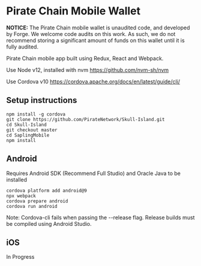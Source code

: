 # Pirate Chain Mobile Wallet

**NOTICE:**
The Pirate Chain mobile wallet is unaudited code, and developed by Forge. We welcome code audits on this work. As such, we do not recommend storing a significant amount of funds on this wallet until it is fully audited.


Pirate Chain mobile app built using Redux, React and Webpack.

Use Node v12, installed with nvm
https://github.com/nvm-sh/nvm

Use Cordova v10
https://cordova.apache.org/docs/en/latest/guide/cli/



## Setup instructions

```
npm install -g cordova
git clone https://github.com/PirateNetwork/Skull-Island.git
cd Skull-Island
git checkout master
cd SaplingMobile
npm install
```

## Android
Requires Android SDK (Recommend Full Studio) and Oracle Java to be installed
```
cordova platform add android@9
npx webpack
cordova prepare android
cordova run android
```

Note: Cordova-cli fails when passing the --release flag. Release builds must be compiled using Android Studio.


## iOS

In Progress

